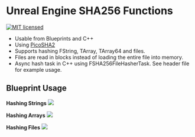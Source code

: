 Unreal Engine SHA256 Functions
============

[![MIT licensed](https://img.shields.io/badge/license-MIT-blue.svg)](LICENSE)

- Usable from Blueprints and C++
- Using [PicoSHA2](https://github.com/okdshin/PicoSHA2 "PicoSHA2")
- Supports hashing FString, TArray, TArray64 and files.
- Files are read in blocks instead of loading the entire file into memory.
- Async hash task in C++ using FSHA256FileHasherTask. See header file for example usage.

Blueprint Usage
------
**Hashing Strings**
![](https://drive.google.com/uc?export=view&id=1oqfnHUeRNJv4JtZxguEd_YVQNZsfdJ47)

**Hashing Arrays**
![](https://drive.google.com/uc?export=view&id=1ZTRKwfonNBCog-EMb3HlKNC-5cAmLzy6)

**Hashing Files**
![](https://drive.google.com/uc?export=view&id=1rmS6JljWadVF2O1pG1iIO5496bDM5Uyo)